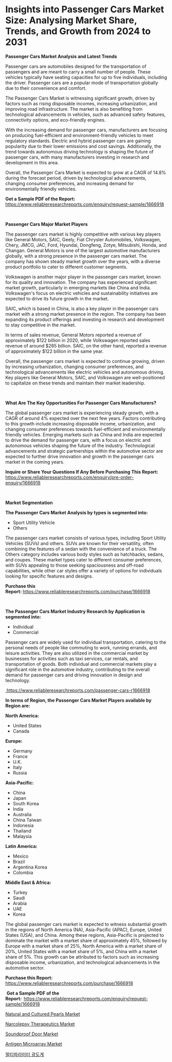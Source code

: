 <p><h1>Insights into Passenger Cars Market Size: Analysing Market Share, Trends, and Growth from 2024 to 2031</h1></p><p><strong>Passenger Cars Market Analysis and Latest Trends</strong></p>
<p><p>Passenger cars are automobiles designed for the transportation of passengers and are meant to carry a small number of people. These vehicles typically have seating capacities for up to five individuals, including the driver. Passenger cars are a popular mode of transportation globally due to their convenience and comfort.</p><p>The Passenger Cars Market is witnessing significant growth, driven by factors such as rising disposable incomes, increasing urbanization, and improving road infrastructure. The market is also benefiting from technological advancements in vehicles, such as advanced safety features, connectivity options, and eco-friendly engines.</p><p>With the increasing demand for passenger cars, manufacturers are focusing on producing fuel-efficient and environment-friendly vehicles to meet regulatory standards. Electric and hybrid passenger cars are gaining popularity due to their lower emissions and cost savings. Additionally, the trend towards autonomous driving technology is shaping the future of passenger cars, with many manufacturers investing in research and development in this area.</p><p>Overall, the Passenger Cars Market is expected to grow at a CAGR of 14.8% during the forecast period, driven by technological advancements, changing consumer preferences, and increasing demand for environmentally friendly vehicles.</p></p>
<p><strong>Get a Sample PDF of the Report:&nbsp;</strong> <a href="https://www.reliableresearchreports.com/enquiry/request-sample/1666918">https://www.reliableresearchreports.com/enquiry/request-sample/1666918</a></p>
<p>&nbsp;</p>
<p><strong>Passenger Cars Major Market Players</strong></p>
<p><p>The passenger cars market is highly competitive with various key players like General Motors, SAIC, Geely, Fiat Chrysler Automobiles, Volkswagen, Chery, JMCG, JAC, Ford, Hyundai, Dongfeng, Zotye, Mitsubishi, Honda, and Changan. General Motors is one of the largest automotive manufacturers globally, with a strong presence in the passenger cars market. The company has shown steady market growth over the years, with a diverse product portfolio to cater to different customer segments.</p><p>Volkswagen is another major player in the passenger cars market, known for its quality and innovation. The company has experienced significant market growth, particularly in emerging markets like China and India. Volkswagen's focus on electric vehicles and sustainability initiatives are expected to drive its future growth in the market.</p><p>SAIC, which is based in China, is also a key player in the passenger cars market with a strong market presence in the region. The company has been expanding its product offerings and investing in research and development to stay competitive in the market.</p><p>In terms of sales revenue, General Motors reported a revenue of approximately $122 billion in 2020, while Volkswagen reported sales revenue of around $285 billion. SAIC, on the other hand, reported a revenue of approximately $122 billion in the same year.</p><p>Overall, the passenger cars market is expected to continue growing, driven by increasing urbanization, changing consumer preferences, and technological advancements like electric vehicles and autonomous driving. Key players like General Motors, SAIC, and Volkswagen are well-positioned to capitalize on these trends and maintain their market leadership.</p></p>
<p>&nbsp;</p>
<p><strong>What Are The Key Opportunities For Passenger Cars Manufacturers?</strong></p>
<p><p>The global passenger cars market is experiencing steady growth, with a CAGR of around 4% expected over the next few years. Factors contributing to this growth include increasing disposable income, urbanization, and changing consumer preferences towards fuel-efficient and environmentally friendly vehicles. Emerging markets such as China and India are expected to drive the demand for passenger cars, with a focus on electric and autonomous vehicles shaping the future of the industry. Technological advancements and strategic partnerships within the automotive sector are expected to further drive innovation and growth in the passenger cars market in the coming years.</p></p>
<p><strong>Inquire or Share Your Questions If Any Before Purchasing This Report:</strong> <a href="https://www.reliableresearchreports.com/enquiry/pre-order-enquiry/1666918">https://www.reliableresearchreports.com/enquiry/pre-order-enquiry/1666918</a></p>
<p>&nbsp;</p>
<p><strong>Market Segmentation</strong></p>
<p><strong>The Passenger Cars Market Analysis by types is segmented into:</strong></p>
<p><ul><li>Sport Utility Vehicle</li><li>Others</li></ul></p>
<p><p>The passenger cars market consists of various types, including Sport Utility Vehicles (SUVs) and others. SUVs are known for their versatility, often combining the features of a sedan with the convenience of a truck. The Others category includes various body styles such as hatchbacks, sedans, and coupes. These market types cater to different consumer preferences, with SUVs appealing to those seeking spaciousness and off-road capabilities, while other car styles offer a variety of options for individuals looking for specific features and designs.</p></p>
<p><strong>Purchase this Report:&nbsp;</strong><a href="https://www.reliableresearchreports.com/purchase/1666918">https://www.reliableresearchreports.com/purchase/1666918</a></p>
<p>&nbsp;</p>
<p><strong>The Passenger Cars Market Industry Research by Application is segmented into:</strong></p>
<p><ul><li>Individual</li><li>Commercial</li></ul></p>
<p><p>Passenger cars are widely used for individual transportation, catering to the personal needs of people like commuting to work, running errands, and leisure activities. They are also utilized in the commercial market by businesses for activities such as taxi services, car rentals, and transportation of goods. Both individual and commercial markets play a significant role in the automotive industry, contributing to the overall demand for passenger cars and driving innovation in design and technology.</p></p>
<p><a href="https://www.reliableresearchreports.com/passenger-cars-r1666918">&nbsp;https://www.reliableresearchreports.com/passenger-cars-r1666918</a></p>
<p><strong>In terms of Region, the Passenger Cars Market Players available by Region are:</strong></p>
<p>
    <p> <strong> North America: </strong>
        <ul>
            <li>United States</li>
            <li>Canada</li>
        </ul>
        </p> 
    <p> <strong> Europe: </strong>
        <ul>
            <li>Germany</li>
            <li>France</li>
            <li>U.K.</li>
            <li>Italy</li>
            <li>Russia</li>
        </ul>
        </p> 
    <p> <strong> Asia-Pacific: </strong>
        <ul>
            <li>China</li>
            <li>Japan</li>
            <li>South Korea</li>
            <li>India</li>
            <li>Australia</li>
            <li>China Taiwan</li>
            <li>Indonesia</li>
            <li>Thailand</li>
            <li>Malaysia</li>
        </ul>
        </p> 
    <p> <strong> Latin America: </strong>
        <ul>
            <li>Mexico</li>
            <li>Brazil</li>
            <li>Argentina Korea</li>
            <li>Colombia</li>
        </ul>
        </p> 
    <p> <strong> Middle East & Africa: </strong>
        <ul>
            <li>Turkey</li>
            <li>Saudi</li>
            <li>Arabia</li>
            <li>UAE</li>
            <li>Korea</li>
        </ul>
    </p>
    </p>
<p><p>The global passenger cars market is expected to witness substantial growth in the regions of North America (NA), Asia-Pacific (APAC), Europe, United States (USA), and China. Among these regions, Asia-Pacific is projected to dominate the market with a market share of approximately 45%, followed by Europe with a market share of 25%, North America with a market share of 20%, United States with a market share of 5%, and China with a market share of 5%. This growth can be attributed to factors such as increasing disposable income, urbanization, and technological advancements in the automotive sector.</p></p>
<p><strong>Purchase this Report: </strong><a href="https://www.reliableresearchreports.com/purchase/1666918">https://www.reliableresearchreports.com/purchase/1666918</a></p>
<p>&nbsp;<strong>Get a Sample PDF of the Report:&nbsp;&nbsp;</strong><a href="https://www.reliableresearchreports.com/enquiry/request-sample/1666918">https://www.reliableresearchreports.com/enquiry/request-sample/1666918</a></p>
<p><strong></strong></p>
<p><p><a href="https://github.com/sonuprakash1/Market-Research-Report-List-2/blob/main/natural-and-cultured-pearls-market.md">Natural and Cultured Pearls Market</a></p><p><a href="https://github.com/jhcraigie/Market-Research-Report-List-3/blob/main/narcolepsy-therapeutics-market.md">Narcolepsy Therapeutics Market</a></p><p><a href="https://www.linkedin.com/pulse/soundproof-door-market-outlook-industry-overview-forecast-2024-ybl1c?trackingId=EAbTmQpHREnj9rKMimj9Ew%3D%3D">Soundproof Door Market</a></p><p><a href="https://www.linkedin.com/pulse/antigen-microarray-market-furnishes-information-share-trends-lw5uc">Antigen Microarray Market</a></p><p><a href="https://medium.com/@ishacian.georges/%EB%A9%80%ED%8B%B0%ED%8C%8C%EB%9D%BC%EB%AF%B8%ED%84%B0-%ED%8F%AC%ED%86%A0%EB%AF%B8%ED%84%B0-%EC%8B%9C%EC%9E%A5%EC%9D%80-%EC%8B%9C%EC%9E%A5-%EC%A0%90%EC%9C%A0%EC%9C%A8-%EC%8B%9C%EC%9E%A5-%EB%8F%99%ED%96%A5-%EB%B0%8F-%EC%8B%9C%EC%9E%A5-%EC%84%B1%EC%9E%A5%EC%97%90-%EB%8C%80%ED%95%9C-%EC%A0%95%EB%B3%B4%EB%A5%BC-%EC%A0%9C%EA%B3%B5%ED%95%A9%EB%8B%88%EB%8B%A4-144f8a3d3a39">멀티파라미터 광도계</a></p></p>